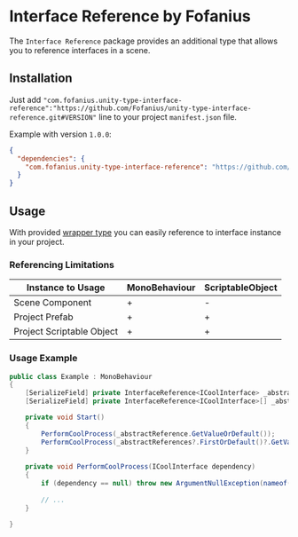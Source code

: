 # Interface Reference by Fofanius

The `Interface Reference` package provides an additional type that allows you to reference interfaces in a scene.

## Installation

Just add `"com.fofanius.unity-type-interface-reference":"https://github.com/Fofanius/unity-type-interface-reference.git#VERSION"` line to your project `manifest.json` file.

Example with version `1.0.0`:

```json
{
  "dependencies": {
    "com.fofanius.unity-type-interface-reference": "https://github.com/Fofanius/unity-type-interface-reference.git#1.0.0"
  }
}
```

## Usage

With provided [wrapper type](Runtime/InterfaceReference.cs) you can easily reference to interface instance in your
project.

### Referencing Limitations

| Instance to Usage         | MonoBehaviour | ScriptableObject |
|---------------------------|---------------|------------------|
| Scene Component           | +             | -                |
| Project Prefab            | +             | +                |
| Project Scriptable Object | +             | +                |

### Usage Example

```csharp
public class Example : MonoBehaviour
{
    [SerializeField] private InterfaceReference<ICoolInterface> _abstractReference;
    [SerializeField] private InterfaceReference<ICoolInterface>[] _abstractReferences;

    private void Start()
    {
        PerformCoolProcess(_abstractReference.GetValueOrDefault());
        PerformCoolProcess(_abstractReferences?.FirstOrDefault()?.GetValue());
    }
    
    private void PerformCoolProcess(ICoolInterface dependency)
    {
        if (dependency == null) throw new ArgumentNullException(nameof(dependency));
        
        // ...
    }
    
}
```